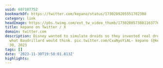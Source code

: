```yaml
---
uuid: 687187752
bookmarkOf: https://twitter.com/kepano/status/1730289205551702388
category: link
headImage: https://pbs.twimg.com/ext_tw_video_thumb/1730288573881163776/pu/img/lQlC24pmqr14F2A3?format=jpg&name=medium
title: kepano on Twitter / X
domain: twitter.com
description: Disney wanted to simulate droids so they invented real droids. I wonder
  what Baudrillard would think. pic.twitter.com/CxuNyoYiAL— kepano (@kepano) November
  30, 2023
tags: []
date: '2023-11-30T19:58:01.813Z'
highlights: 
---
```




